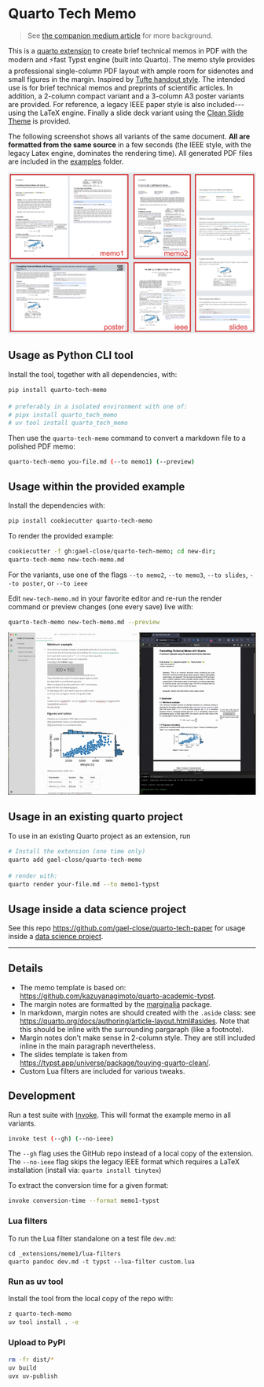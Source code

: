 # Quarto Tech Memo

> See [the companion medium article](https://gcl-75380.medium.com/turning-your-notes-into-pdf-technical-memos-or-data-science-reports-ddd150273cc6) for more background.


This is a [quarto extension](https://quarto.org/) to create brief technical memos in PDF 
with the modern and ⚡fast Typst engine (built into Quarto).
The memo style provides a professional single-column PDF layout 
with ample room for sidenotes and small figures in the margin.
Inspired by [Tufte handout style](https://rstudio.github.io/tufte/).
The intended use is for brief technical memos and preprints of scientific articles.
In addition, a 2-column compact variant and a 3-column A3 poster variants are provided.
For reference, a legacy IEEE paper style is also included---using the LaTeX engine.
Finally a slide deck variant using the [Clean Slide Theme](https://typst.app/universe/package/touying-quarto-clean/) is provided. 

The following screenshot shows all variants of the same document.
**All are formatted from the same source** in a few seconds
(the IEEE style, with the legacy Latex engine, dominates the rendering time).
All generated PDF files are included in the [examples](https://github.com/gael-close/quarto-tech-memo/tree/main/examples) folder.

<img width=800 src="https://raw.githubusercontent.com/gael-close/quarto-tech-memo/master/examples/collage.png">

## Usage as Python CLI tool

Install the tool, together with all dependencies, with:

```bash
pip install quarto-tech-memo

# preferably in a isolated environment with one of:
# pipx install quarto_tech_memo
# uv tool install quarto_tech_memo
```

Then use the `quarto-tech-memo` command to convert a markdown file to a polished PDF memo:

```bash
quarto-tech-memo you-file.md (--to memo1) (--preview)
```

## Usage within the provided example

Install the dependencies with:
```bash
pip install cookiecutter quarto-tech-memo
```

To render the provided example:

```bash
cookiecutter -f gh:gael-close/quarto-tech-memo; cd new-dir;
quarto-tech-memo new-tech-memo.md
```

For the variants, use one of the flags `--to memo2`, `--to memo3`, `--to slides`, `--to poster`, or `--to ieee` 

Edit `new-tech-memo.md` in your favorite editor and re-run the render command
or preview changes (one every save) live with:

```bash
quarto-tech-memo new-tech-memo.md --preview
```

![](https://raw.githubusercontent.com/gael-close/quarto-tech-memo/master/examples/preview-mode.gif)

## Usage in an existing quarto project

To use in an existing Quarto project as an extension, run

```bash
# Install the extension (one time only)
quarto add gael-close/quarto-tech-memo

# render with: 
quarto render your-file.md --to memo1-typst
```

## Usage inside a data science project

See this repo https://github.com/gael-close/quarto-tech-paper for usage inside a [data science project](https://cookiecutter-data-science.drivendata.org/).

---

## Details

* The memo template is based on: https://github.com/kazuyanagimoto/quarto-academic-typst.
* The margin notes are formatted by the [marginalia](https://typst.app/universe/package/marginalia/) package.
* In markdown, margin notes are should created with the `.aside` class: 
  see https://quarto.org/docs/authoring/article-layout.html#asides. 
  Note that this should be inline with the surrounding pargaraph (like a footnote).
* Margin notes don't make sense in 2-column style. 
They are still included inline in the main paragraph nevertheless.
* The slides template is taken from https://typst.app/universe/package/touying-quarto-clean/.
* Custom Lua filters are included for various tweaks.

## Development

Run a test suite with [Invoke](https://www.pyinvoke.org/). 
This will format the example memo in all variants.

```bash
invoke test (--gh) (--no-ieee)
```

The `--gh` flag uses the GitHub repo instead of a local copy of the extension.
The `--no-ieee` flag skips the legacy IEEE format which requires a LaTeX installation (install via: `quarto install tinytex`)

To extract the conversion time for a given format:

```bash
invoke conversion-time --format memo1-typst
```
### Lua filters

To run the Lua filter standalone on a test file `dev.md`:

```
cd _extensions/meme1/lua-filters
quarto pandoc dev.md -t typst --lua-filter custom.lua
```

### Run as uv tool

Install the tool from the local copy of the repo with:

```bash
z quarto-tech-memo
uv tool install . -e
```

### Upload to PyPI

```bash
rm -fr dist/*
uv build
uvx uv-publish
```